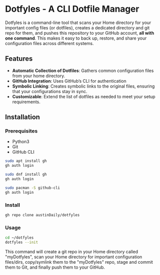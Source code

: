 # Dotfyles - A CLI Dotfile Manager
Dotfyles is a command-line tool that scans your Home directory for your important config files (or dotfiles), creates a dedicated directory and git repo for them, and pushes this repository to your GitHub account, **all with one command**. This makes it easy to back up, restore, and share your configuration files across different systems.

## Features
- **Automatic Collection of Dotfiles**: Gathers common configuration files from your home directory.
- **GitHub Integration**: Uses GitHub’s CLI for authentication
- **Symbolic Linking**: Creates symbolic links to the original files, ensuring that your configurations stay in sync.
- **Customizable**: Extend the list of dotfiles as needed to meet your setup requirements.

## Installation

### Prerequisites
- Python3
- Git
- GitHub CLI
```bash
sudo apt install gh
gh auth login
```
```bash
sudo dnf install gh
gh auth login
```
```bash
sudo pacman -S github-cli
gh auth login
```

### Install
```bash
gh repo clone austinDaily/dotfyles
```

### Usage
```bash
cd ~/dotfyles
dotfyles --init
```
This command will create a git repo in your Home directory called "myDotfyles", scan your Home directory for important configuration files/dirs, copy/symlink them to the "myDotfyles" repo, stage and commit them to Git, and finally push them to your GitHub.
